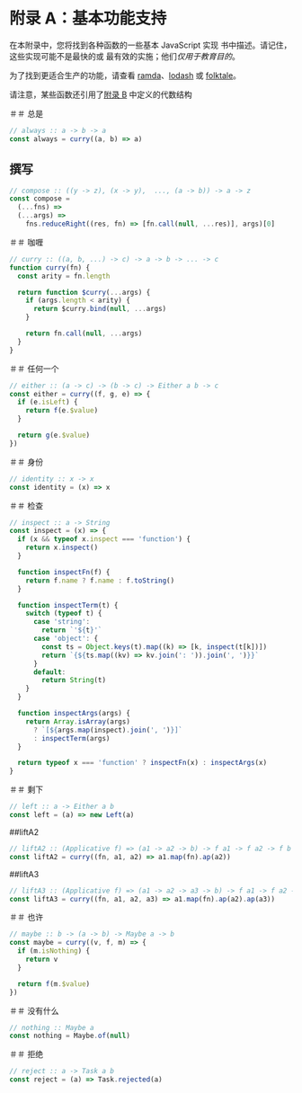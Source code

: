 # 附录 A：基本功能支持

在本附录中，您将找到各种函数的一些基本 JavaScript 实现
书中描述。请记住，这些实现可能不是最快的或
最有效的实施；他们*仅用于教育目的*。

为了找到更适合生产的功能，请查看
[ramda](https://ramdajs.com/)、[lodash](https://lodash.com/) 或 [folktale](http://folktale.origamitower.com/)。

请注意，某些函数还引用了[附录 B](./appendix_b.md) 中定义的代数结构

＃＃ 总是

```js
// always :: a -> b -> a
const always = curry((a, b) => a)
```

## 撰写

```js
// compose :: ((y -> z), (x -> y),  ..., (a -> b)) -> a -> z
const compose =
  (...fns) =>
  (...args) =>
    fns.reduceRight((res, fn) => [fn.call(null, ...res)], args)[0]
```

＃＃ 咖喱

```js
// curry :: ((a, b, ...) -> c) -> a -> b -> ... -> c
function curry(fn) {
  const arity = fn.length

  return function $curry(...args) {
    if (args.length < arity) {
      return $curry.bind(null, ...args)
    }

    return fn.call(null, ...args)
  }
}
```

＃＃ 任何一个

```js
// either :: (a -> c) -> (b -> c) -> Either a b -> c
const either = curry((f, g, e) => {
  if (e.isLeft) {
    return f(e.$value)
  }

  return g(e.$value)
})
```

＃＃ 身份

```js
// identity :: x -> x
const identity = (x) => x
```

＃＃ 检查

```js
// inspect :: a -> String
const inspect = (x) => {
  if (x && typeof x.inspect === 'function') {
    return x.inspect()
  }

  function inspectFn(f) {
    return f.name ? f.name : f.toString()
  }

  function inspectTerm(t) {
    switch (typeof t) {
      case 'string':
        return `'${t}'`
      case 'object': {
        const ts = Object.keys(t).map((k) => [k, inspect(t[k])])
        return `{${ts.map((kv) => kv.join(': ')).join(', ')}}`
      }
      default:
        return String(t)
    }
  }

  function inspectArgs(args) {
    return Array.isArray(args)
      ? `[${args.map(inspect).join(', ')}]`
      : inspectTerm(args)
  }

  return typeof x === 'function' ? inspectFn(x) : inspectArgs(x)
}
```

＃＃ 剩下

```js
// left :: a -> Either a b
const left = (a) => new Left(a)
```

##liftA2

```js
// liftA2 :: (Applicative f) => (a1 -> a2 -> b) -> f a1 -> f a2 -> f b
const liftA2 = curry((fn, a1, a2) => a1.map(fn).ap(a2))
```

##liftA3

```js
// liftA3 :: (Applicative f) => (a1 -> a2 -> a3 -> b) -> f a1 -> f a2 -> f a3 -> f b
const liftA3 = curry((fn, a1, a2, a3) => a1.map(fn).ap(a2).ap(a3))
```

＃＃ 也许

```js
// maybe :: b -> (a -> b) -> Maybe a -> b
const maybe = curry((v, f, m) => {
  if (m.isNothing) {
    return v
  }

  return f(m.$value)
})
```

＃＃ 没有什么

```js
// nothing :: Maybe a
const nothing = Maybe.of(null)
```

＃＃ 拒绝

```js
// reject :: a -> Task a b
const reject = (a) => Task.rejected(a)
```
